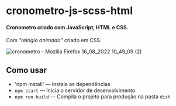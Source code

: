 # cronometro-js-scss-html

<h4>Cronometro criado com JavaScript, HTML e CSS.</h4>
Com <i>"relogio animado"</i> criado em CSS.

![cronometro - Mozilla Firefox 16_08_2022 10_49_09 (2)](https://user-images.githubusercontent.com/104023907/188294089-0b6fab25-49d2-4a8f-b057-9045c38abe18.png)


## Como usar
- 'npm install' — instala as dependências 
- `npm start` — Inicia o servidor de desenvolvimento
- `npm run build` — Compila o projeto para produção na pasta `dist`
